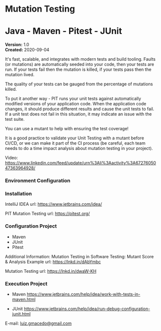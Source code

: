 # Mutation Testing 
# Java - Maven - Pitest - JUnit

**Version:** 1.0 <br>
**Created:** 2020-09-04

It's fast, scalable, and integrates with modern tests and build tooling.
Faults (or mutations) are automatically seeded into your code, then your tests are run. If your tests fail then the mutation is killed, if your tests pass then the mutation lived.

The quality of your tests can be gauged from the percentage of mutations killed.

To put it another way - PIT runs your unit tests against automatically modified versions of your application code. When the application code changes, it should produce different results and cause the unit tests to fail. If a unit test does not fail in this situation, it may indicate an issue with the test suite.

You can use a mutant to help with ensuring the test coverage!

It is a good practice to validate your Unit Testing with a mutant before CI/CD, or we can make it part of the CI process (be careful, each team needs to do a time impact analysis about mutation testing in your project).

Video: https://www.linkedin.com/feed/update/urn%3Ali%3Aactivity%3A6727605047363964928/


### Environment Configuration ###
### Installation ###
IntelliJ IDEA
url: https://www.jetbrains.com/idea/ 

PIT Mutation Testing
url: https://pitest.org/

### Configuration Project ###
  - Maven
  - JUnit
  - Pitest
  
Additional Information: 
  Mutation Testing in Software Testing: Mutant Score & Analysis Example 
  url: https://lnkd.in/dAbYmbc

  Mutation Testing 
  url: https://lnkd.in/dwaW-KH


### Execution Project ###
  - Maven 
  https://www.jetbrains.com/help/idea/work-with-tests-in-maven.html
  
  - JUnit
  https://www.jetbrains.com/help/idea/run-debug-configuration-junit.html
  
E-mail: luiz.gmacedo@gmail.com
